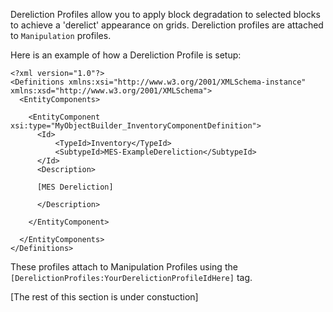 Dereliction Profiles allow you to apply block degradation to selected blocks to achieve a 'derelict' appearance on grids. Dereliction profiles are attached to `Manipulation` profiles.

Here is an example of how a Dereliction Profile is setup:

```
<?xml version="1.0"?>
<Definitions xmlns:xsi="http://www.w3.org/2001/XMLSchema-instance" xmlns:xsd="http://www.w3.org/2001/XMLSchema">
  <EntityComponents>

    <EntityComponent xsi:type="MyObjectBuilder_InventoryComponentDefinition">
      <Id>
          <TypeId>Inventory</TypeId>
          <SubtypeId>MES-ExampleDereliction</SubtypeId>
      </Id>
      <Description>

      [MES Dereliction]
      
      </Description>
      
    </EntityComponent>

  </EntityComponents>
</Definitions>
```

These profiles attach to Manipulation Profiles using the `[DerelictionProfiles:YourDerelictionProfileIdHere]` tag.

[The rest of this section is under constuction]